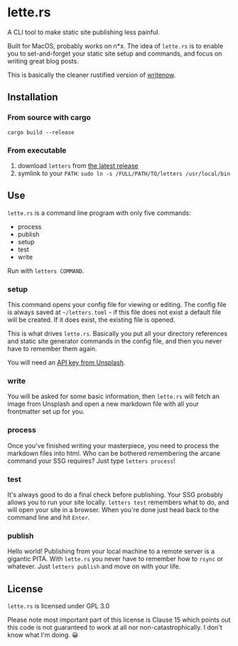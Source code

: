 # lette.rs

A CLI tool to make static site publishing less painful.

Built for MacOS, probably works on n*x. The idea of `lette.rs` is to enable you to set-and-forget your static site setup and commands, and focus on writing great blog posts.

This is basically the cleaner rustified version of [writenow](https://github.com/hughrun/writenow).

## Installation

### From source with cargo

```shell
cargo build --release
```
### From executable

1. download `letters` from [the latest release](https://github.com/hughrun/lette.rs/releases/latest)
2. symlink to  your `PATH`: `sudo ln -s /FULL/PATH/TO/letters /usr/local/bin`

## Use

`lette.rs` is a command line program with only five commands:

* process
* publish
* setup
* test
* write

Run with `letters COMMAND`.

### setup

This command opens your config file for viewing or editing. The config file is always saved at `~/letters.toml` - if this file does not exist a default file will be created. If it does exist, the existing file is opened.

This is what drives `lette.rs`. Basically you put all your directory references and static site generator commands in the config file, and then you never have to remember them again.

You will need an [API key from Unsplash](https://unsplash.com/documentation#creating-a-developer-account).

### write

You will be asked for some basic information, then `lette.rs` will fetch an image from Unsplash and open a new markdown file with all your frontmatter set up for you.

### process

Once you've finished writing your masterpiece, you need to process the markdown files into html. Who can be bothered remembering the arcane command your SSG requires? Just type `letters process`!

### test

It's always good to do a final check before publishing. Your SSG probably allows you to run your site locally. `letters test` remembers what to do, and will open your site in a browser. When you're done just head back to the command line and hit `Enter`.

### publish

Hello world! Publishing from your local machine to a remote server is a gigantic PITA. With `lette.rs` you never have to remember how to `rsync` or whatever. Just `letters publish` and move on with your life.

## License

`lette.rs` is licensed under GPL 3.0

Please note most important part of this license is Clause 15 which points out this code is not guaranteed to work at all nor non-catastrophically. I don't know what I'm doing. 😀